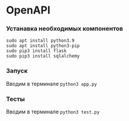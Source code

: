 # OpenAPI

### Устанавка необходимых компонентов

```commandline
sudo apt install python3.9
sudo apt install python3-pip
sudo pip3 install flask
sudo pip3 install sqlalchemy
```

### Запуск
Вводим в терминале `python3 app.py`

### Тесты
Вводим в терминале `python3 test.py`

